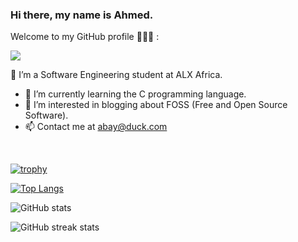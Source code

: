 

<!--
**itsbayahmed/itsbayahmed** is a ✨ _special_ ✨ repository because its `README.md` (this file) appears on your GitHub profile.
</br>

Here are some ideas to get you started:

- 🔭 I’m currently working on ...
- 🌱 I’m currently learning ...
- 👯 I’m looking to collaborate on ...
- 🤔 I’m looking for help with ...
- 💬 Ask me about ...
- 📫 How to reach me: ...
- 😄 Pronouns: ...
- ⚡ Fun fact: ...
-->

### Hi there, my name is Ahmed.
Welcome to my GitHub profile 🙋🏻‍♂️ :


![](https://rishavanand.github.io/static/images/greetings.gif)

<!-- [<img src='https://cdn.jsdelivr.net/npm/simple-icons@8.6.0/icons/github.svg' alt='github' height='40 allign=center'>](https://github.com/itsbayahmed)  [<img src='https://cdn.jsdelivr.net/npm/simple-icons@8.6.0/icons/twitter.svg' alt='twitter' height='40'>](https://twitter.com/itsbayahmed)  [<img src='https://cdn.jsdelivr.net/npm/simple-icons@8.6.0/icons/youtube.svg' alt='YouTube' height='40'>](https://www.youtube.com/channel/UCeGlWbHS4OQRz9TGMjyST_w)
 -->

🔭 I’m  a Software Engineering student at ALX Africa.

- 🌱  I’m currently learning the C programming language.
- 👀  I’m interested in blogging about FOSS (Free and Open Source Software).
- 📫  Contact me at abay@duck.com 
</br>



[![trophy](https://github-profile-trophy.vercel.app/?username=itsbayahmed)](https://github.com/ryo-ma/github-profile-trophy)

[![Top Langs](https://github-readme-stats.vercel.app/api/top-langs/?username=itsbayahmed)](https://github.com/anuraghazra/github-readme-stats)

![GitHub stats](https://github-readme-stats.vercel.app/api?username=itsbayahmed&show_icons=true)  

![GitHub streak stats](https://streak-stats.demolab.com/?user=itsbayahmed)  

